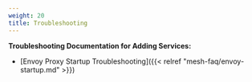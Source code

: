 ```yaml
---
weight: 20
title: Troubleshooting
---
```


**Troubleshooting Documentation for Adding Services:**

- [Envoy Proxy Startup Troubleshooting]({{< relref "mesh-faq/envoy-startup.md" >}})
